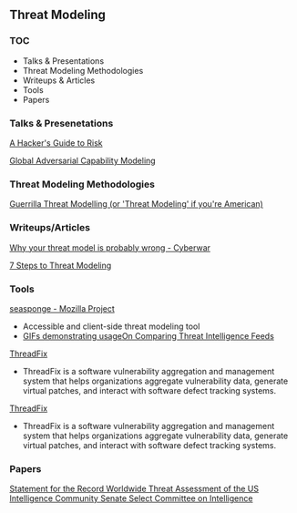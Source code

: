 ## Threat Modeling

### TOC
* Talks & Presentations
* Threat Modeling Methodologies
* Writeups & Articles
* Tools
* Papers












### Talks & Presenetations

[A Hacker's Guide to Risk](https://media.defcon.org/DEF%20CON%2023/DEF%20CON%2023%20presentations/DEFCON-23-Bruce-Potter-Hackers-Guide-to-Risk.pdf)

[Global Adversarial Capability Modeling](https://www.youtube.com/watch?v=56T3JN09SrY#t=41)



### Threat Modeling Methodologies

[Guerrilla Threat Modelling (or 'Threat Modeling' if you're American)](http://blogs.msdn.com/b/ptorr/archive/2005/02/22/guerillathreatmodelling.aspx)



### Writeups/Articles

[Why your threat model is probably wrong - Cyberwar](http://blog.thinkst.com/p/cyberwar-why-your-threat-model-is.html)

[7 Steps to Threat Modeling](https://www.slideshare.net/chinwhei/7-steps-to-threat-modeling)





### Tools

[seasponge - Mozilla Project](https://github.com/mozilla/seasponge)
* Accessible and client-side threat modeling tool
* [GIFs demonstrating usage](https://github.com/mozilla/seasponge/wiki/usage)[On Comparing Threat Intelligence Feeds](http://blogs.gartner.com/anton-chuvakin/2014/01/07/on-comparing-threat-intelligence-feeds/)

[ThreadFix](https://github.com/denimgroup/threadfix)
* ThreadFix is a software vulnerability aggregation and management system that helps organizations aggregate vulnerability data, generate virtual patches, and interact with software defect tracking systems.

[ThreadFix](https://github.com/denimgroup/threadfix)
* ThreadFix is a software vulnerability aggregation and management system that helps organizations aggregate vulnerability data, generate virtual patches, and interact with software defect tracking systems.





### Papers

[Statement for the Record  Worldwide Threat Assessment  of the  US Intelligence Community  Senate Select Committee on Intelligence](https://www.dni.gov/files/documents/Newsroom/Testimonies/SSCI%20Unclassified%20SFR%20-%20Final.pdf)
































